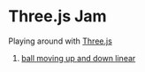 # Three.js Jam

Playing around with [Three.js](google.com)

1. [ball moving up and down linear](http://alyssaq.github.io/threejs-jam/ball_up_down)